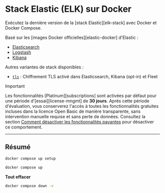 # Stack Elastic (ELK) sur Docker

Exécutez la dernière version de la [stack Elastic][elk-stack] avec Docker et Docker Compose.

Basé sur les [images Docker officielles][elastic-docker] d'Elastic :

* [Elasticsearch](https://github.com/elastic/elasticsearch/tree/main/distribution/docker)
* [Logstash](https://github.com/elastic/logstash/tree/main/docker)
* [Kibana](https://github.com/elastic/kibana/tree/main/src/dev/build/tasks/os_packages/docker_generator)

Autres variantes de stack disponibles :

* [`tls`](https://github.com/deviantony/docker-elk/tree/tls) : Chiffrement TLS activé dans Elasticsearch, Kibana (opt-in) et Fleet

> [!IMPORTANT]
> Les fonctionnalités [Platinum][subscriptions] sont activées par défaut pour une période d'[essai][license-mngmt] de **30 jours**. Après cette période d'évaluation, vous conserverez l'accès à toutes les fonctionnalités gratuites incluses dans la licence Open Basic de manière transparente, sans intervention manuelle requise et sans perte de données. Consultez la section [Comment désactiver les fonctionnalités payantes](#comment-désactiver-les-fonctionnalités-payantes) pour désactiver ce comportement.

---

## Résumé

```sh
docker compose up setup
```

```sh
docker compose up
```

**Tout effacer**

```sh
docker compose down -v
```
